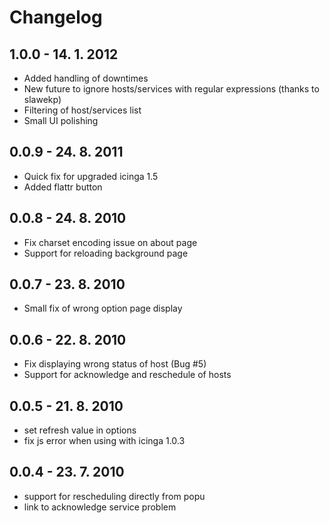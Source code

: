 Changelog
=========

1.0.0 - 14. 1. 2012
-------------------
  * Added handling of downtimes
  * New future to ignore hosts/services with regular expressions (thanks to slawekp)
  * Filtering of host/services list
  * Small UI polishing

0.0.9 - 24. 8. 2011
-------------------
  * Quick fix for upgraded icinga 1.5
  * Added flattr button

0.0.8 - 24. 8. 2010
-------------------
  * Fix charset encoding issue on about page
  * Support for reloading background page

0.0.7 - 23. 8. 2010
-------------------
  * Small fix of wrong option page display

0.0.6 - 22. 8. 2010
-------------------
  * Fix displaying wrong status of host (Bug #5)
  * Support for acknowledge and reschedule of hosts

0.0.5 - 21. 8. 2010
-------------------
  * set refresh value in options
  * fix js error when using with icinga 1.0.3
 
0.0.4 - 23. 7. 2010
-------------------
  * support for rescheduling directly from popu
  * link to acknowledge service problem

